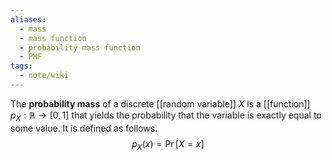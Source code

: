 ```yaml
---
aliases:
  - mass
  - mass function
  - probability mass function
  - PMF
tags:
  - note/wiki
---
```


The **probability mass** of a discrete [[random variable]] $X$ is a [[function]] $p_{X} : \mathbb{R} \to [0, 1]$ that yields the probability that the variable is exactly equal to some value. It is defined as follows.
$$
p_{X}(x) = \Pr[X = x]
$$
